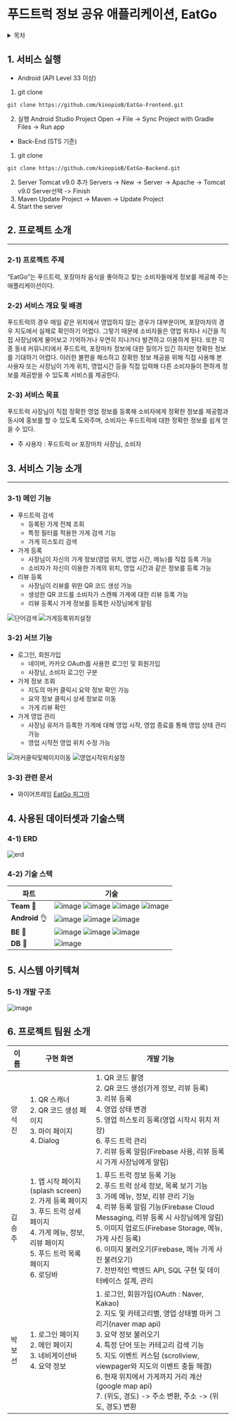 # 푸드트럭 정보 공유 애플리케이션, EatGo

<!-- 목차 -->
<details>
  <summary>목차</summary>
  <ol>
    <li><a href="#1-서비스-실행">서비스 실행</a></li>
    <li>
        <a href="#2-프로젝트-소개">프로젝트 소개</a>
        <ul>
            <li>1) 프로젝트 주제</li>
            <li>2) 서비스 개요 및 배경</li>
            <li>3) 서비스 목표</li>
        </ul>
    </li>
    <li>
        <a href="#3-서비스-기능-소개">서비스 기능 소개</a>
        <ul>
            <li>1) 메인 기능</li>
            <li>2) 서브 기능</li>
            <li>3) 관련 문서</li>
        </ul>
    </li>
    <li>
        <a href="#4-사용된-데이터셋과-기술스택">사용된 데이터셋과 기술스택</a>
        <ul>
            <li>1) 어떤 데이터셋을 어떻게 전처리하고 사용할것인지</li>
            <li>2) 어떤 방법, 라이브러리나 알고리즘을 사용할것인지</li>
        </ul>
    </li>
    <li>
        <a href="#5-시스템-아키텍쳐">시스템 아키텍쳐</a>
        <ul>
            <li>1) 개발 구조</li>
        </ul>
    </li>
    <li><a href="#6-프로젝트-팀원-소개">프로젝트 팀원 소개</a></li>
  </ol>
</details>

<h2 id="1-서비스-실행">1. 서비스 실행</h2>

* Android (API Level 33 이상)

1. git clone
```
git clone https://github.com/kinopioB/EatGo-Frontend.git
```
2. 실행
Android Studio Project Open -> File -> Sync Project with Gradle Files -> Run app

* Back-End (STS 기준)
1. git clone
```
git clone https://github.com/kinopioB/EatGo-Backend.git
```
2. Server Tomcat v9.0 추가
Servers -> New -> Server -> Apache -> Tomcat v9.0 Server선택 -> Finish
3. Maven Update
Project -> Maven -> Update Project
4. Start the server

<h2 id="2-프로젝트-소개">2. 프로젝트 소개</h2>

---
### 2-1) 프로젝트 주제
“EatGo”는 푸드트럭, 포장마차 음식을 좋아하고 찾는 소비자들에게 정보를 제공해 주는 애플리케이션이다. 

### 2-2) 서비스 개요 및 배경
푸드트럭의 경우 매일 같은 위치에서 영업하지 않는 경우가 대부분이며, 포장마차의 경우 지도에서 실제로 확인하기 어렵다. 그렇기 때문에 소비자들은 영업 위치나 시간을 직접 사장님에게 물어보고 기억하거나 우연히 지나가다 발견하고 이용하게 된다. 또한 각종 동네 커뮤니티에서 푸드트럭, 포장마차 정보에 대한 질의가 있긴 하지만 정확한 정보를 기대하기 어렵다. 이러한 불편을 해소하고 정확한 정보 제공을 위해 직접 사용해 본 사용자 또는 사장님이 가게 위치, 영업시간 등을 직접 입력해 다른 소비자들이 편하게 정보를 제공받을 수 있도록 서비스를 제공한다.

### 2-3) 서비스 목표
푸드트럭 사장님이 직접 정확한 영업 정보를 등록해 소비자에게 정확한 정보를 제공함과 동시에 홍보를 할 수 있도록 도와주며, 소비자는 푸드트럭에 대한 정확한 정보를 쉽게 얻을 수 있다.

* 주 사용자 : 푸드트럭 or 포장마차 사장님, 소비자

<h2 id="3-서비스-기능-소개">3. 서비스 기능 소개</h2>

---

### 3-1) 메인 기능
* 푸드트럭 검색
  * 등록된 가게 전체 조회
  * 특정 필터를 적용한 가게 검색 기능
  * 가게 히스토리 검색
* 가게 등록
  * 사장님이 자신의 가게 정보(영업 위치, 영업 시간, 메뉴)를 직접 등록 가능
  * 소비자가 자신이 이용한 가게의 위치, 영업 시간과 같은 정보를 등록 가능
* 리뷰 등록
  * 사장님이 리뷰를 위한 QR 코드 생성 가능
  * 생성한 QR 코드를 소비자가 스캔해 가게에 대한 리뷰 등록 가능
  * 리뷰 등록시 가게 정보를 등록한 사장님에게 알림

![단어검색](https://github.com/kinopioB/EatGo-Frontend/assets/55628887/96705eb1-a273-4d37-90ce-87bbb4b05b5e)
![가게등록위치설정](https://github.com/kinopioB/EatGo-Frontend/assets/55628887/778cfe4a-e7c5-4394-8cf4-bf6479d88918)


### 3-2) 서브 기능
* 로그인, 회원가입
  * 네이버, 카카오 OAuth를 사용한 로그인 및 회원가입
  * 사장님, 소비자 로그인 구분
* 가게 정보 조회
  * 지도의 마커 클릭시 요약 정보 확인 가능
  * 요약 정보 클릭시 상세 정보로 이동
  * 가게 리뷰 확인
* 가게 영업 관리
  * 사장님 유저가 등록한 가게에 대해 영업 시작, 영업 종료를 통해 영업 상태 관리 가능
  * 영업 시작전 영업 위치 수정 가능

![마커클릭및페이지이동](https://github.com/kinopioB/EatGo-Frontend/assets/55628887/7227832a-1fc2-4a16-9566-a9307c3628a9)
![영업시작위치설정](https://github.com/kinopioB/EatGo-Frontend/assets/55628887/36c7b06c-e954-4093-9a51-1da9b38e5671)

### 3-3) 관련 문서
- 와이어프레임
  [EatGo 피그마](https://www.figma.com/file/a6cFVUaw3ZbNe8NuT67fr8/EatGo?type=design&node-id=4-2&mode=design&t=57DrC0J2zENJNhtd-0)

<h2 id="4-사용된-데이터셋과-기술스택">4. 사용된 데이터셋과 기술스택</h2>

### 4-1) ERD
![erd](https://github.com/kinopioB/EatGo-Frontend/assets/55628887/2a3830b1-8d15-4670-a6ac-6ec69086f297)

### 4-2) 기술 스택

| 파트                         | 기술                                                                                                                                                                                                                                                                                                                                                                                                                                                                                                                                                                                                                                                                                                                                                                                                                                                                                                       |
| ---------------------------- | ---------------------------------------------------------------------------------------------------------------------------------------------------------------------------------------------------------------------------------------------------------------------------------------------------------------------------------------------------------------------------------------------------------------------------------------------------------------------------------------------------------------------------------------------------------------------------------------------------------------------------------------------------------------------------------------------------------------------------------------------------------------------------------------------------------------------------------------------------------------------------------------------------------- |
| **Team** :metal:             | ![image](https://img.shields.io/badge/github-181717?style=for-the-badge&logo=github&logoColor=white) ![image](https://img.shields.io/badge/Notion-000000?style=for-the-badge&logo=notion&logoColor=white) ![image](https://img.shields.io/badge/Discord-5865F2?style=for-the-badge&logo=discord&logoColor=white) ![image](https://img.shields.io/badge/Figma-F24E1E?style=for-the-badge&logo=figma&logoColor=white)                                                                                                                                                                                                                                                                                                                                                         |
| **Android** :ok_hand:             | ![image](https://img.shields.io/badge/kotlin-7F52FF?style=for-the-badge&logo=kotlin&logoColor=white) ![image](https://img.shields.io/badge/android-3DDC84?style=for-the-badge&logo=android&logoColor=white) ![image](https://img.shields.io/badge/firebase-FFCA28?style=for-the-badge&logo=firebase&logoColor=white) |
| **BE** :raised_back_of_hand: | ![image](https://img.shields.io/badge/java-007396?style=for-the-badge&logo=java&logoColor=white) ![image](https://img.shields.io/badge/spring-6DB33F?style=for-the-badge&logo=spring&logoColor=white) ![image](https://img.shields.io/badge/redis-DC382D?style=for-the-badge&logo=redis&logoColor=white)|
| **DB** :raised_back_of_hand: | ![image](https://img.shields.io/badge/oracle-F80000?style=for-the-badge&logo=oracle&logoColor=white)|

<h2 id="5-시스템-아키텍쳐">5. 시스템 아키텍쳐</h2>

### 5-1) 개발 구조
![image](https://github.com/kinopioB/EatGo-Frontend/assets/55628887/8a75e92a-a62f-486c-b893-b3a2327d1727)

<h2 id="6-프로젝트-팀원-소개">6. 프로젝트 팀원 소개</h2>

| 이름 | 구현 화면 | 개발 기능 |
| ---- | --------- | -------- |
| 양석진 | 1. QR 스캐너 <br> 2. QR 코드 생성 페이지 <br> 3. 마이 페이지 <br> 4. Dialog| 1. QR 코드 촬영 <br> 2. QR 코드 생성(가게 정보, 리뷰 등록) <br> 3. 리뷰 등록 <br> 4. 영업 상태 변경 <br> 5. 영업 히스토리 등록(영업 시작시 위치 저장) <br> 6. 푸드 트럭 관리 <br> 7. 리뷰 등록 알림(Firebase 사용, 리뷰 등록시 가게 사장님에게 알림)|
| 김승주 | 1. 앱 시작 페이지(splash screen) <br> 2. 가게 등록 페이지 <br> 3. 푸드 트럭 상세 페이지 <br> 4. 가게 메뉴, 정보, 리뷰 페이지 <br> 5. 푸드 트럭 목록 페이지 <br> 6. 로딩바 | 1. 푸드 트럭 정보 등록 기능 <br> 2. 푸드 트럭 상세 정보, 목록 보기 기능 <br> 3. 가메 메뉴, 정보, 리뷰 관리 기능 <br> 4. 리뷰 등록 알림 기능(Firebase Cloud Messaging, 리뷰 등록 시 사장님에게 알림) <br> 5. 이미지 업로드(Firebase Storage, 메뉴, 가게 사진 등록) <br> 6. 이미지 불러오기(Firebase, 메뉴 가게 사진 불러오기) <br> 7. 전반적인 백엔드 API, SQL 구현 및 데이터베이스 설계, 관리 |
| 박보선 | 1. 로그인 페이지 <br> 2. 메인 페이지 <br> 3. 네비게이션바 <br> 4. 요약 정보 | 1. 로그인, 회원가입(OAuth : Naver, Kakao) <br> 2. 지도 및 카테고리별, 영업 상태별 마커 그리기(naver map api) <br> 3. 요약 정보 불러오기 <br> 4. 특정 단어 또는 카테고리 검색 기능 <br> 5. 지도 이벤트 커스텀 (scrollview, viewpager와 지도의 이벤트 충돌 해결) <br> 6. 현재 위치에서 가게까지 거리 계산(google map api) <br> 7. (위도, 경도) -> 주소 변환, 주소 -> (위도, 경도) 변환 |
